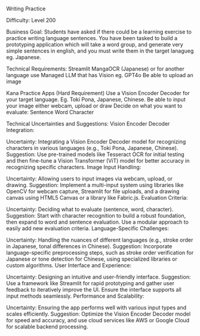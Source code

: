 Writing Practice

Difficulty: Level 200

Business Goal: 
Students have asked if there could be a learning exercise to practice writing language sentences.
You have been tasked to build a prototyping application which will take a word group, and generate very simple sentences in english, and you must write them in the target lanagueg eg. Japanese.


Technical Requirements:
Streamlit
MangaOCR (Japanese) or for another language use Managed LLM that has Vision eg. GPT4o
Be able to upload an image





Kana Practice Apps (Hard Requirement)
Use a Vision Encoder Decoder for your target language. Eg. Toki Pona, Japanese, Chinese.
Be able to input your image either webcam, upload or draw
Decide on what you want to evaluate:
Sentence
Word
Character


Technical Uncertainties and Suggestions:
Vision Encoder Decoder Integration:

Uncertainty: Integrating a Vision Encoder Decoder model for recognizing characters in various languages (e.g., Toki Pona, Japanese, Chinese).
Suggestion: Use pre-trained models like Tesseract OCR for initial testing and then fine-tune a Vision Transformer (ViT) model for better accuracy in recognizing specific characters.
Image Input Handling:

Uncertainty: Allowing users to input images via webcam, upload, or drawing.
Suggestion: Implement a multi-input system using libraries like OpenCV for webcam capture, Streamlit for file uploads, and a drawing canvas using HTML5 Canvas or a library like Fabric.js.
Evaluation Criteria:

Uncertainty: Deciding what to evaluate (sentence, word, character).
Suggestion: Start with character recognition to build a robust foundation, then expand to word and sentence evaluation. Use a modular approach to easily add new evaluation criteria.
Language-Specific Challenges:

Uncertainty: Handling the nuances of different languages (e.g., stroke order in Japanese, tonal differences in Chinese).
Suggestion: Incorporate language-specific preprocessing steps, such as stroke order verification for Japanese or tone detection for Chinese, using specialized libraries or custom algorithms.
User Interface and Experience:

Uncertainty: Designing an intuitive and user-friendly interface.
Suggestion: Use a framework like Streamlit for rapid prototyping and gather user feedback to iteratively improve the UI. Ensure the interface supports all input methods seamlessly.
Performance and Scalability:

Uncertainty: Ensuring the app performs well with various input types and scales efficiently.
Suggestion: Optimize the Vision Encoder Decoder model for speed and accuracy, and use cloud services like AWS or Google Cloud for scalable backend processing.